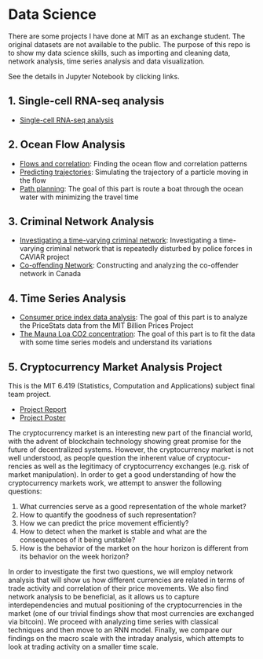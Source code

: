 # Data Science
There are some projects I have done at MIT as an exchange student. The original datasets are not available to the public. The purpose of this repo is to show my data science skills, such as importing and cleaning data, network analysis, time series analysis and data visualization. 

See the details in Jupyter Notebook by clicking links.

## 1. Single-cell RNA-seq analysis
* [Single-cell RNA-seq analysis](https://github.com/yuhaochen1997/Data-Science/blob/master/Single-cell%20RNA-seq%20analysis.ipynb)


## 2. Ocean Flow Analysis
* [Flows and correlation](Ocean_Flow/Ocean_Flow_1.ipynb): Finding the ocean flow and correlation patterns
* [Predicting trajectories](Ocean_Flow/Ocean_Flow_2.ipynb): Simulating the trajectory of a particle moving in the flow
* [Path planning](Ocean_Flow/Ocean_Flow_3.ipynb): The goal of this part is route a boat through the ocean water  with minimizing the travel time

## 3. Criminal Network Analysis
* [Investigating a time-varying criminal network](Criminal_Network_Analysis/Criminal_Network_Analysis_1.ipynb): Investigating a time-varying criminal network that is repeatedly disturbed by police forces in CAVIAR project
* [Co-offending Network](Criminal_Network_Analysis/Criminal_Network_Analysis_2.ipynb): Constructing and analyzing the co-offender network in Canada

## 4. Time Series Analysis
* [Consumer price index data analysis](Time_Series/Time_Series_1.ipynb): The goal of this part is to analyze the PriceStats data from the MIT Billion Prices Project
* [The Mauna Loa CO2 concentration](Time_Series/Time_Series_2.ipynb): The goal of this part is to fit the data with some time series models and understand its variations
      
## 5. Cryptocurrency Market Analysis Project
This is the MIT 6.419 (Statistics, Computation and Applications) subject final team project.

* [Project Report](Cryptocurrency_Market_Analysis_Project/6.419_Project_Cryptocurrency_Market_Analysis.pdf)
* [Project Poster](Cryptocurrency_Market_Analysis_Project/6.419_Project_Poster.pdf)

The cryptocurrency market is an interesting new part of the financial world, with the advent of blockchain technology showing great promise for the future of decentralized systems. However, the cryptocurrency market is not well understood, as people question the inherent value of cryptocur- rencies as well as the legitimacy of cryptocurrency exchanges (e.g. risk of market manipulation). In order to get a good understanding of how the cryptocurrency markets work, we attempt to answer the following questions:
1. What currencies serve as a good representation of the whole market?
2. How to quantify the goodness of such representation?
3. How we can predict the price movement efficiently?
4. How to detect when the market is stable and what are the consequences of it being unstable?
5. How is the behavior of the market on the hour horizon is different from its behavior on the week horizon?

In order to investigate the first two questions, we will employ network analysis that will show us how different currencies are related in terms of trade activity and correlation of their price movements. We also find network analysis to be beneficial, as it allows us to capture interdependencies and mutual positioning of the cryptocurrencies in the market (one of our trivial findings show that most currencies are exchanged via bitcoin). We proceed with analyzing time series with classical techniques and then move to an RNN model. Finally, we compare our findings on the macro scale with the intraday analysis, which attempts to look at trading activity on a smaller time scale.
      
